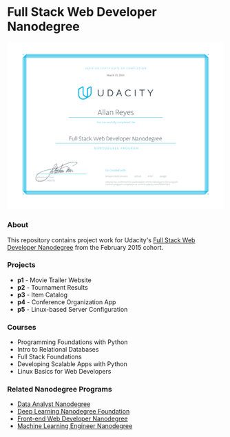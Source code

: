 # Full Stack Web Developer Nanodegree

[![Certificate](udacity-fsnd-certificate.png)](https://confirm.udacity.com/RDKKYDL4)

### About
This repository contains project work for Udacity's [Full Stack Web Developer Nanodegree](https://www.udacity.com/course/nd004) from the February 2015 cohort.

### Projects
- **p1** - Movie Trailer Website
- **p2** - Tournament Results
- **p3** - Item Catalog
- **p4** - Conference Organization App
- **p5** - Linux-based Server Configuration

### Courses
- Programming Foundations with Python
- Intro to Relational Databases
- Full Stack Foundations
- Developing Scalable Apps with Python
- Linux Basics for Web Developers

### Related Nanodegree Programs

- [Data Analyst Nanodegree](https://github.com/allanbreyes/udacity-data-science)
- [Deep Learning Nanodegree Foundation](https://github.com/allanbreyes/udacity-deep-learning-foundation)
- [Front-end Web Developer Nanodegree](https://github.com/allanbreyes/udacity-front-end)
- [Machine Learning Engineer Nanodegree](https://github.com/allanbreyes/udacity-machine-learning)
